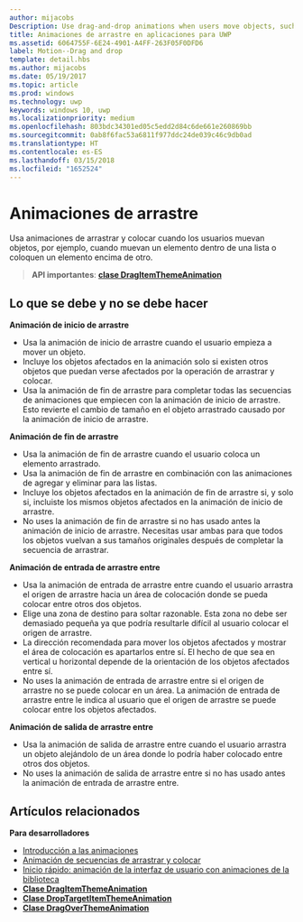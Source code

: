 ```yaml
---
author: mijacobs
Description: Use drag-and-drop animations when users move objects, such as moving an item within a list, or dropping an item on top of another.
title: Animaciones de arrastre en aplicaciones para UWP
ms.assetid: 6064755F-6E24-4901-A4FF-263F05F0DFD6
label: Motion--Drag and drop
template: detail.hbs
ms.author: mijacobs
ms.date: 05/19/2017
ms.topic: article
ms.prod: windows
ms.technology: uwp
keywords: windows 10, uwp
ms.localizationpriority: medium
ms.openlocfilehash: 803bdc34301ed05c5edd2d84c6de661e260869bb
ms.sourcegitcommit: 0ab8f6fac53a6811f977ddc24de039c46c9db0ad
ms.translationtype: HT
ms.contentlocale: es-ES
ms.lasthandoff: 03/15/2018
ms.locfileid: "1652524"
---
```

# <a name="drag-animations"></a>Animaciones de arrastre




Usa animaciones de arrastrar y colocar cuando los usuarios muevan objetos, por ejemplo, cuando muevan un elemento dentro de una lista o coloquen un elemento encima de otro.

> **API importantes**: [**clase DragItemThemeAnimation**](https://msdn.microsoft.com/library/windows/apps/br243174)


## <a name="dos-and-donts"></a>Lo que se debe y no se debe hacer


**Animación de inicio de arrastre**

-   Usa la animación de inicio de arrastre cuando el usuario empieza a mover un objeto.
-   Incluye los objetos afectados en la animación solo si existen otros objetos que puedan verse afectados por la operación de arrastrar y colocar.
-   Usa la animación de fin de arrastre para completar todas las secuencias de animaciones que empiecen con la animación de inicio de arrastre. Esto revierte el cambio de tamaño en el objeto arrastrado causado por la animación de inicio de arrastre.

**Animación de fin de arrastre**

-   Usa la animación de fin de arrastre cuando el usuario coloca un elemento arrastrado.
-   Usa la animación de fin de arrastre en combinación con las animaciones de agregar y eliminar para las listas.
-   Incluye los objetos afectados en la animación de fin de arrastre si, y solo si, incluiste los mismos objetos afectados en la animación de inicio de arrastre.
-   No uses la animación de fin de arrastre si no has usado antes la animación de inicio de arrastre. Necesitas usar ambas para que todos los objetos vuelvan a sus tamaños originales después de completar la secuencia de arrastrar.

**Animación de entrada de arrastre entre**

-   Usa la animación de entrada de arrastre entre cuando el usuario arrastra el origen de arrastre hacia un área de colocación donde se pueda colocar entre otros dos objetos.
-   Elige una zona de destino para soltar razonable. Esta zona no debe ser demasiado pequeña ya que podría resultarle difícil al usuario colocar el origen de arrastre.
-   La dirección recomendada para mover los objetos afectados y mostrar el área de colocación es apartarlos entre sí. El hecho de que sea en vertical u horizontal depende de la orientación de los objetos afectados entre sí.
-   No uses la animación de entrada de arrastre entre si el origen de arrastre no se puede colocar en un área. La animación de entrada de arrastre entre le indica al usuario que el origen de arrastre se puede colocar entre los objetos afectados.

**Animación de salida de arrastre entre**

-   Usa la animación de salida de arrastre entre cuando el usuario arrastra un objeto alejándolo de un área donde lo podría haber colocado entre otros dos objetos.
-   No uses la animación de salida de arrastre entre si no has usado antes la animación de entrada de arrastre entre.


## <a name="related-articles"></a>Artículos relacionados

**Para desarrolladores**
* [Introducción a las animaciones](https://msdn.microsoft.com/library/windows/apps/mt187350)
* [Animación de secuencias de arrastrar y colocar](https://msdn.microsoft.com/library/windows/apps/xaml/jj649427)
* [Inicio rápido: animación de la interfaz de usuario con animaciones de la biblioteca](https://msdn.microsoft.com/library/windows/apps/xaml/hh452703)
* [**Clase DragItemThemeAnimation**](https://msdn.microsoft.com/library/windows/apps/br243174)
* [**Clase DropTargetItemThemeAnimation**](https://msdn.microsoft.com/library/windows/apps/br243186)
* [**Clase DragOverThemeAnimation**](https://msdn.microsoft.com/library/windows/apps/br243180)


 




